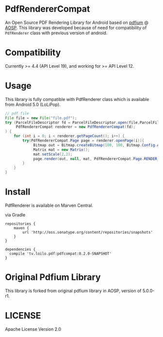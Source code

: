 # PdfRendererCompat

An Open Source PDF Rendering Library for Android based on [pdfium](https://android.googlesource.com/platform/external/pdfium/) @ [AOSP](https://source.android.com/).
This library was developed because of need for compatibility of `PdfRenderer` class with previous version of android.

# Compatibility

Currently >= 4.4 (API Level 19), and working for >= API Level 12.

# Usage

This library is fully compatible with PdfRenderer class which is available from Android 5.0 (LoLiPop).

```java
// pdf file
File file = new File("file.pdf");
try (ParcelFileDescriptor fd = ParcelFileDescriptor.open(file,ParcelFileDescriptor.MODE_READ_ONLY);
     PdfRendererCompat renderer = new PdfRendererCompat(fd);
) {
    for (int i = 0; i < renderer.getPageCount(); i++) {
        try(PdfRendererCompat.Page page = renderer.openPage(i)){
             Bitmap out = Bitmap.createBitmap(100, 100, Bitmap.Config.ARGB_8888);
             Matrix mat = new Matrix();
             mat.setScale(2,2);
             page.render(out, null, mat, PdfRendererCompat.Page.RENDER_MODE_FOR_DISPLAY);
        }
    }
}

```

# Install

PdfRenderer is available on Marven Central.

via Gradle

```
repositories {
    maven {
        url 'http://oss.sonatype.org/content/repositories/snapshots'
    }
}

dependencies {
  compile 'tv.loilo.pdf:pdfcompat:0.2.0-SNAPSHOT'
}

```

# Original Pdfium Library

This library is forked from original pdfium library in AOSP, version of 5.0.0-r1.

# LICENSE

Apache License Version 2.0
